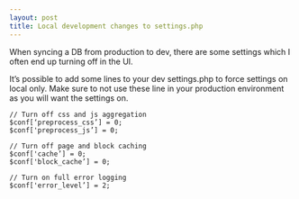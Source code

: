 ```yaml
---
layout: post
title: Local development changes to settings.php
---
```


When syncing a DB from production to dev, there are some settings which I often end up turning off in the UI.

It’s possible to add some lines to your dev settings.php to force settings on local only. Make sure to not use these line in your production environment as you will want the settings on.

    // Turn off css and js aggregation
    $conf[‘preprocess_css’] = 0;
    $conf['preprocess_js’] = 0;
    
    // Turn off page and block caching
    $conf['cache’] = 0;
    $conf['block_cache’] = 0;
    
    // Turn on full error logging
    $conf['error_level’] = 2;
